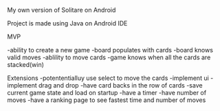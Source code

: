 My own version of Solitare on Android

Project is made using Java on Android IDE

MVP

  -ability to create a new game
  -board populates with cards
  -board knows valid moves
  -ablility to move cards
  -game knows when all the cards are stacked(win)

Extensions
  -potententialluy use select to move the cards
  -implement ui
  -implement drag and drop
  -have card backs in the row of cards
  -save current game state and load on startup
  -have a timer
  -have number of moves
  -have a ranking page to see fastest time and number of moves